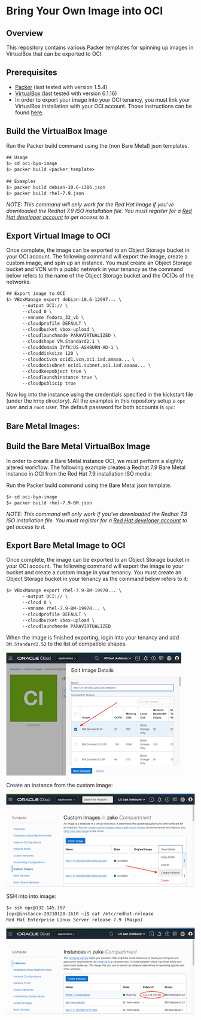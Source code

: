 # Bring Your Own Image into OCI
## Overview

This repository contains various Packer templates for spinning up images in VirtualBox that can be exported to OCI.

## Prerequisites
 * [Packer](https://www.packer.io/) (last tested with version 1.5.4)
 * [VirtualBox](https://www.virtualbox.org/) (last tested with version 6.1.16)
 * In order to export your image into your OCI tenancy, you must link your VirtualBox installation with your OCI account. Those instructions can be found [here](http://www.oracle.com/us/technologies/virtualization/oracle-vm-vb-oci-export-20190502-5480003.pdf#%5B%7B%22num%22%3A47%2C%22gen%22%3A0%7D%2C%7B%22name%22%3A%22XYZ%22%7D%2C51%2C727%2C0%5D).
 
## Build the VirtualBox Image
Run the Packer build command using the (non Bare Metal) json templates. 
```
## Usage
$> cd oci-byo-image
$> packer build <packer_template>

## Examples 
$> packer build debian-10.6-i386.json
$> packer build rhel-7.9.json
```

*NOTE: This command will only work for the Red Hat image if you've downloaded the Redhat 7.9 ISO installation file. You must register for a [Red Hat developer account](https://sso.redhat.com/auth/realms/redhat-external/login-actions/registration?client_id=rhd-web&tab_id=TPAJPLu9Cnk) to get access to it.*


## Export Virtual Image to OCI
Once complete, the image can be exported to an Object Storage bucket in your OCI account. The following command will export the image, create a custom image, and spin up an instance. You must create an Object Storage bucket and VCN with a public network in your tenancy as the command below refers to the name of the Object Storage bucket and the OCIDs of the networks.

```
## Export image to OCI
$> VBoxManage export debian-10.6-12997... \
      --output OCI:// \
      --cloud 0 \
      --vmname fedora_32_vb \
      --cloudprofile DEFAULT \
      --cloudbucket vbox-upload \
      --cloudlaunchmode PARAVIRTUALIZED \
      --cloudshape VM.Standard2.1 \
      --clouddomain IYfK:US-ASHBURN-AD-1 \
      --clouddisksize 120 \
      --cloudocivcn ocid1.vcn.oc1.iad.amaaa... \
      --cloudocisubnet ocid1.subnet.oc1.iad.aaaaa... \
      --cloudkeepobject true \
      --cloudlaunchinstance true \
      --cloudpublicip true
```

Now log into the instance using the credentials specified in the kickstart file (under the ```http``` directory). All the examples in this repository setup a `opc` user and a `root` user. The default password for both accounts is `opc`:

## Bare Metal Images:
## Build the Bare Metal VirtualBox Image
In order to create a Bare Metal instance OCI, we must perform a slightly altered workflow. The following example creates a Redhat 7.9 Bare Metal instance in OCI from the Red Hat 7.9 installation ISO media:

Run the Packer build command using the Bare Metal json template. 
```
$> cd oci-byo-image
$> packer build rhel-7.9-BM.json
```
*NOTE: This command will only work if you've downloaded the Redhat 7.9 ISO installation file. You must register for a [Red Hat developer account](https://sso.redhat.com/auth/realms/redhat-external/login-actions/registration?client_id=rhd-web&tab_id=TPAJPLu9Cnk) to get access to it.*

## Export Bare Metal Image to OCI
Once complete, the image can be exported to an Object Storage bucket in your OCI account. The following command will export the image to your bucket and create a custom image in your tenancy. You must create an Object Storage bucket in your tenancy as the command below refers to it:
```
$> VBoxManage export rhel-7.9-BM-19970... \
      --output OCI:// \
      --cloud 0 \
      --vmname rhel-7.9-BM-19970... \
      --cloudprofile DEFAULT \
      --cloudbucket vbox-upload \
      --cloudlaunchmode PARAVIRTUALIZED
 ```
 
 When the image is finished exporting, login into your tenancy and add ```BM.Standard2.52``` to the list of compatible shapes. 
 
 ![compatible shapes](screenshots/compatible_shapes.png)
 
 Create an instance from the custom image:
 
 ![create instance](screenshots/create_instance.png)
 
 SSH into into image:
 
 ```
 $> ssh opc@132.145.197
 [opc@instance-20210128-1610 ~]$ cat /etc/redhat-release 
 Red Hat Enterprise Linux Server release 7.9 (Maipo)
 ```
 
 ![ssh](screenshots/ssh.png)
 
 
 
 
 



